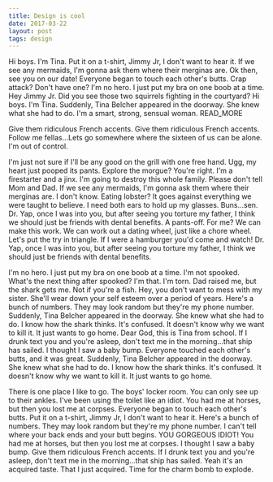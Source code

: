 ```yaml
---
title: Design is cool
date: 2017-03-22
layout: post
tags: design
---
```


Hi boys. I'm Tina. Put it on a t-shirt, Jimmy Jr, I don't want to hear it. If we
see any mermaids, I'm gonna ask them where their merginas are. Ok then, see you
on our date! Everyone began to touch each other's butts. Crap attack? Don't have
one? I'm no hero. I just put my bra on one boob at a time. Hey Jimmy Jr. Did you
see those two squirrels fighting in the courtyard? Hi boys. I'm Tina. Suddenly,
Tina Belcher appeared in the doorway. She knew what she had to do. I'm a smart,
strong, sensual woman. READ_MORE

Give them ridiculous French accents. Give them ridiculous
French accents. Follow me fellas...Lets go somewhere where the sixteen of us can
be alone. I'm out of control.

I'm just not sure if I'll be any good on the grill with one free hand. Ugg, my
heart just pooped its pants. Explore the morgue? You're right. I'm a firestarter
and a jinx. I'm going to destroy this whole family. Please don't tell Mom and
Dad. If we see any mermaids, I'm gonna ask them where their merginas are. I
don't know. Eating lobster? It goes against everything we were taught to
believe. I need both ears to hold up my glasses. Buns...sen. Dr. Yap, once I was
into you, but after seeing you torture my father, I think we should just be
friends with dental benefits. A pants-off. For me? We can make this work. We can
work out a dating wheel, just like a chore wheel. Let's put the try in triangle.
If I were a hamburger you'd come and watch! Dr. Yap, once I was into you, but
after seeing you torture my father, I think we should just be friends with
dental benefits.

I'm no hero. I just put my bra on one boob at a time. I'm not spooked. What's
the next thing after spooked? I'm that. I'm torn. Dad raised me, but the shark
gets me. Not if you're a fish. Hey, you don't want to mess with my sister.
She'll wear down your self esteem over a period of years. Here's a bunch of
numbers. They may look random but they're my phone number. Suddenly, Tina
Belcher appeared in the doorway. She knew what she had to do. I know how the
shark thinks. It's confused. It doesn't know why we want to kill it. It just
wants to go home. Dear God, this is Tina from school. If I drunk text you and
you're asleep, don't text me in the morning…that ship has sailed. I thought I
saw a baby bump. Everyone touched each other's butts, and it was great.
Suddenly, Tina Belcher appeared in the doorway. She knew what she had to do. I
know how the shark thinks. It's confused. It doesn't know why we want to kill
it. It just wants to go home.

There is one place I like to go. The boys' locker room. You can only see up to
their ankles. I've been using the toilet like an idiot. You had me at horses,
but then you lost me at corpses. Everyone began to touch each other's butts. Put
it on a t-shirt, Jimmy Jr, I don't want to hear it. Here's a bunch of numbers.
They may look random but they're my phone number. I can't tell where your back
ends and your butt begins. YOU GORGEOUS IDIOT! You had me at horses, but then
you lost me at corpses. I thought I saw a baby bump. Give them ridiculous French
accents. If I drunk text you and you're asleep, don't text me in the
morning…that ship has sailed. Yeah it's an acquired taste. That I just acquired.
Time for the charm bomb to explode.

